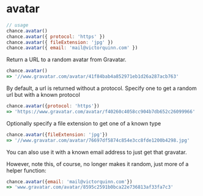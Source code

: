 # avatar

```js
// usage
chance.avatar()
chance.avatar({ protocol: 'https' })
chance.avatar({ fileExtension: 'jpg' })
chance.avatar({ email: 'mail@victorquinn.com' })
```

Return a URL to a random avatar from Gravatar.

```js
chance.avatar()
=> '//www.gravatar.com/avatar/41f84bab4a852971eb1d26a287acb763'
```

By default, a url is returned without a protocol. Specify one to get a random
url but with a known protocol

```js
chance.avatar({protocol: 'https'})
=> 'https://www.gravatar.com/avatar/f40260c4058cc904b7db652c26099966'
```

Optionally specify a file extension to get one of a known type

```js
chance.avatar({fileExtension: 'jpg'})
=> '//www.gravatar.com/avatar/76697df5874c854e3cc8fde1200b4298.jpg'
```

You can also use it with a known email address to just get that gravatar.

However, note this, of course, no longer makes it random, just more of a helper
function:

```js
chance.avatar({email: 'mail@victorquinn.com'})
=> 'www.gravatar.com/avatar/8595c2591b0bca22e736813af33fa7c3'
```

